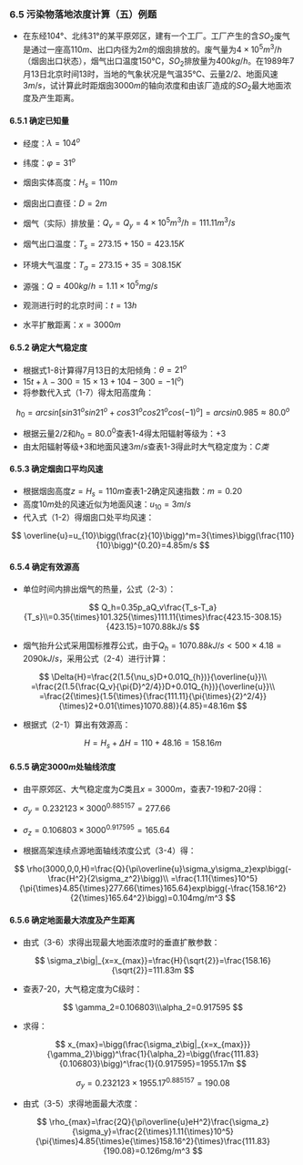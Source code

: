 ### 6.5 污染物落地浓度计算（五）例题

- 在东经$104°$、北纬$31°$的某平原郊区，建有一个工厂。工厂产生的含$SO_2$废气是通过一座高$110m$、出口内径为$2m$的烟囱排放的。废气量为$4×10^5m^3/h$（烟囱出口状态），烟气出口温度$150℃$，$SO_2$排放量为$400kg/h$。在1989年7月13日北京时间13时，当地的气象状况是气温$35℃$、云量$2/2$、地面风速$3m/s$，试计算此时距烟囱$3000m$的轴向浓度和由该厂造成的$SO_2$最大地面浓度及产生距离。

#### 6.5.1 确定已知量

- 经度：$\lambda=104^o$

- 纬度：$\varphi=31^o$
- 烟囱实体高度：$H_{s}=110m$
- 烟囱出口直径：$D=2m$
- 烟气（实际）排放量：$Q_v=Q_y=4{\times}10^5m^3/h=111.11m^3/s$
- 烟气出口温度：$T_s=273.15+150=423.15K$
- 环境大气温度：$T_a=273.15+35=308.15K$
- 源强：$Q=400kg/h=1.11{\times}10^5mg/s$
- 观测进行时的北京时间：$t=13h$
- 水平扩散距离：$x=3000m$

#### 6.5.2 确定大气稳定度

- 根据式1-8计算得7月13日的太阳倾角：$\theta=21^o$
- $15t+\lambda-300=15{\times}13+104-300=-1(^o)$
- 将参数代入式（1-7）得太阳高度角：

$$
h_0=arcsin[sin31^osin21^o+cos31^ocos21^ocos(-1)^o]=arcsin0.985\approx80.0^o
$$

- 根据云量$2/2$和$h_0=80.0^0$查表1-4得太阳辐射等级为：$+3$
- 由太阳辐射等级$+3$和地面风速$3m/s$查表1-3得此时大气稳定度为：$C类$

#### 6.5.3 确定烟囱口平均风速

- 根据烟囱高度$z=H_s=110m$查表1-2确定风速指数：$m=0.20$
- 高度$10m$处的风速近似为地面风速：$u_{10}=3m/s$
- 代入式（1-2）得烟囱口处平均风速：

$$
\overline{u}=u_{10}\bigg(\frac{z}{10}\bigg)^m=3{\times}\bigg(\frac{110}{10}\bigg)^{0.20}=4.85m/s
$$

#### 6.5.4 确定有效源高

- 单位时间内排出烟气的热量，公式（2-3）：

$$
Q_h=0.35p_aQ_v\frac{T_s-T_a}{T_s}\\=0.35{\times}101.325{\times}111.11{\times}\frac{423.15-308.15}{423.15}=1070.88kJ/s
$$

- 烟气抬升公式采用国标推荐公式，由于$Q_{h}=1070.88kJ/s<500{\times}4.18=2090kJ/s$，采用公式（2-4）进行计算：

$$
\Delta{H}=\frac{2(1.5{\nu_s}D+0.01Q_{h})}{\overline{u}}\\
=\frac{2(1.5{\frac{Q_v}{\pi{D}^2/4}}D+0.01Q_{h})}{\overline{u}}\\
=\frac{2{\times}(1.5{\times}{\frac{111.11}{\pi{\times}{2}^2/4}}{\times}2+0.01{\times}1070.88)}{4.85}=48.16m
$$

- 根据式（2-1）算出有效源高：

$$
H=H_s+\Delta{H}=110+48.16=158.16m
$$

#### 6.5.5 确定$3000m$处轴线浓度

- 由平原郊区、大气稳定度为$C$类且$x=3000m$，查表7-19和7-20得：
- $\sigma_y=0.232123\times3000^{0.885157}=277.66$
- $\sigma_z=0.106803\times3000^{0.917595}=165.64$

- 根据高架连续点源地面轴线浓度公式（3-4）得：

$$
\rho(3000,0,0,H)=\frac{Q}{\pi\overline{u}\sigma_y\sigma_z}exp\bigg(-\frac{H^2}{2\sigma_z^2}\bigg)\\
=\frac{1.11{\times}10^5}{\pi{\times}4.85{\times}277.66{\times}165.64}exp\bigg(-\frac{158.16^2}{2{\times}165.64^2}\bigg)=0.104mg/m^3
$$

#### 6.5.6 确定地面最大浓度及产生距离

- 由式（3-6）求得出现最大地面浓度时的垂直扩散参数：

$$
\sigma_z\big|_{x=x_{max}}=\frac{H}{\sqrt{2}}=\frac{158.16}{\sqrt{2}}=111.83m
$$

- 查表7-20，大气稳定度为C级时：

$$
\gamma_2=0.106803\\\alpha_2=0.917595
$$

- 求得：

$$
x_{max}=\bigg(\frac{\sigma_z\big|_{x=x_{max}}}{\gamma_2}\bigg)^\frac{1}{\alpha_2}=\bigg(\frac{111.83}{0.106803}\bigg)^\frac{1}{0.917595}=1955.17m
$$

$$
\sigma_y=0.232123\times1955.17^{0.885157}=190.08
$$



- 由式（3-5）求得地面最大浓度：

$$
\rho_{max}=\frac{2Q}{\pi\overline{u}eH^2}\frac{\sigma_z}{\sigma_y}=\frac{2{\times}1.11{\times}10^5}{\pi{\times}4.85{\times}e{\times}158.16^2}{\times}\frac{111.83}{190.08}=0.126mg/m^3
$$
